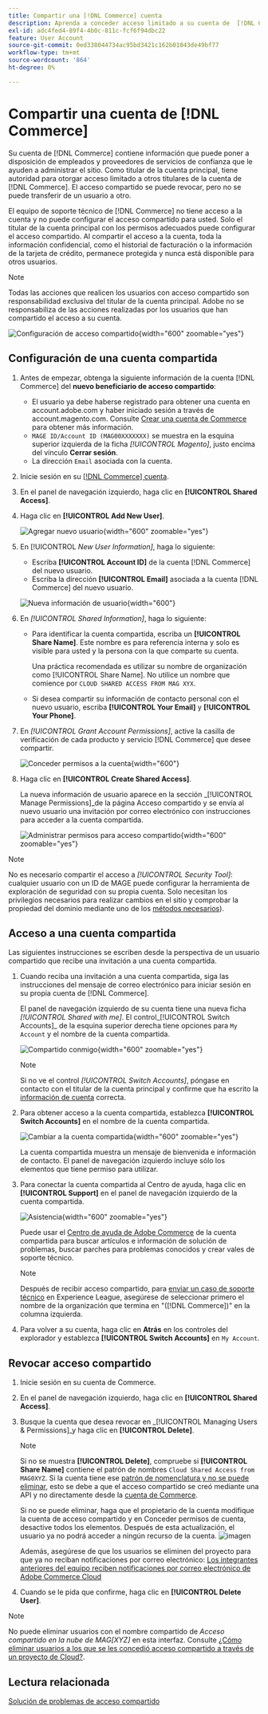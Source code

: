 ```yaml
---
title: Compartir una [!DNL Commerce] cuenta
description: Aprenda a conceder acceso limitado a su cuenta de  [!DNL Commerce] para otros titulares de la cuenta de [!DNL Commerce] .
exl-id: adc4fed4-89f4-4b0c-811c-fcf6f94dbc22
feature: User Account
source-git-commit: 0ed338044734ac95bd3421c162b01043de49bf77
workflow-type: tm+mt
source-wordcount: '864'
ht-degree: 0%

---
```


# Compartir una cuenta de [!DNL Commerce]

Su cuenta de [!DNL Commerce] contiene información que puede poner a disposición de empleados y proveedores de servicios de confianza que le ayuden a administrar el sitio. Como titular de la cuenta principal, tiene autoridad para otorgar acceso limitado a otros titulares de la cuenta de [!DNL Commerce]. El acceso compartido se puede revocar, pero no se puede transferir de un usuario a otro.

El equipo de soporte técnico de [!DNL Commerce] no tiene acceso a la cuenta y no puede configurar el acceso compartido para usted. Solo el titular de la cuenta principal con los permisos adecuados puede configurar el acceso compartido. Al compartir el acceso a la cuenta, toda la información confidencial, como el historial de facturación o la información de la tarjeta de crédito, permanece protegida y nunca está disponible para otros usuarios.

>[!NOTE]
>
>Todas las acciones que realicen los usuarios con acceso compartido son responsabilidad exclusiva del titular de la cuenta principal. Adobe no se responsabiliza de las acciones realizadas por los usuarios que han compartido el acceso a su cuenta.

![Configuración de acceso compartido](./assets/shared-access.png){width="600" zoomable="yes"}

## Configuración de una cuenta compartida

1. Antes de empezar, obtenga la siguiente información de la cuenta [!DNL Commerce] del **nuevo beneficiario de acceso compartido**:

   - El usuario ya debe haberse registrado para obtener una cuenta en account.adobe.com y haber iniciado sesión a través de account.magento.com. Consulte [Crear una cuenta de Commerce](https://experienceleague.adobe.com/en/docs/commerce-admin/start/commerce-account/commerce-account-create#create-a-commerce-account) para obtener más información.
   - `MAGE ID/Account ID (MAG00XXXXXXX)` se muestra en la esquina superior izquierda de la ficha _[!UICONTROL Magento]_, justo encima del vínculo **Cerrar sesión**.
   - La dirección `Email` asociada con la cuenta.

1. Inicie sesión en su [[!DNL Commerce] cuenta](commerce-account-create.md).

1. En el panel de navegación izquierdo, haga clic en **[!UICONTROL Shared Access]**.

1. Haga clic en **[!UICONTROL Add New User]**.

   ![Agregar nuevo usuario](./assets/shared-access-add.png){width="600" zoomable="yes"}

1. En [!UICONTROL _New User Information]_, haga lo siguiente:

   - Escriba **[!UICONTROL Account ID]** de la cuenta [!DNL Commerce] del nuevo usuario.
   - Escriba la dirección **[!UICONTROL Email]** asociada a la cuenta [!DNL Commerce] del nuevo usuario.

   ![Nueva información de usuario](./assets/shared-new-user.png){width="600"}

1. En _[!UICONTROL Shared Information]_, haga lo siguiente:

   - Para identificar la cuenta compartida, escriba un **[!UICONTROL Share Name]**. Este nombre es para referencia interna y solo es visible para usted y la persona con la que comparte su cuenta.

     Una práctica recomendada es utilizar su nombre de organización como [!UICONTROL Share Name]. No utilice un nombre que comience por `CLOUD SHARED ACCESS FROM MAG XYX`.
   - Si desea compartir su información de contacto personal con el nuevo usuario, escriba **[!UICONTROL Your Email]** y **[!UICONTROL Your Phone]**.

1. En _[!UICONTROL Grant Account Permissions]_, active la casilla de verificación de cada producto y servicio [!DNL Commerce] que desee compartir.

   ![Conceder permisos a la cuenta](./assets/shared-permissions.png){width="600"}

1. Haga clic en **[!UICONTROL Create Shared Access]**.

   La nueva información de usuario aparece en la sección _[!UICONTROL Manage Permissions]_de la página Acceso compartido y se envía al nuevo usuario una invitación por correo electrónico con instrucciones para acceder a la cuenta compartida.

   ![Administrar permisos para acceso compartido](./assets/shared-manage-permissions.png){width="600" zoomable="yes"}

>[!NOTE]
>
>No es necesario compartir el acceso a _[!UICONTROL Security Tool]_: cualquier usuario con un ID de MAGE puede configurar la herramienta de exploración de seguridad con su propia cuenta. Solo necesitan los privilegios necesarios para realizar cambios en el sitio y comprobar la propiedad del dominio mediante uno de los [métodos necesarios](https://experienceleague.adobe.com/en/docs/commerce-admin/systems/security/security-scan)).

## Acceso a una cuenta compartida

Las siguientes instrucciones se escriben desde la perspectiva de un usuario compartido que recibe una invitación a una cuenta compartida.

1. Cuando reciba una invitación a una cuenta compartida, siga las instrucciones del mensaje de correo electrónico para iniciar sesión en su propia cuenta de [!DNL Commerce].

   El panel de navegación izquierdo de su cuenta tiene una nueva ficha _[!UICONTROL Shared with me]_. El control_[!UICONTROL Switch Accounts]_ de la esquina superior derecha tiene opciones para `My Account` y el nombre de la cuenta compartida.

   ![Compartido conmigo](./assets/shared-with-me.png){width="600" zoomable="yes"}

   >[!NOTE]
   >
   >   Si no ve el control _[!UICONTROL Switch Accounts]_, póngase en contacto con el titular de la cuenta principal y confirme que ha escrito la [información de cuenta](#set-up-a-shared-account) correcta.


1. Para obtener acceso a la cuenta compartida, establezca **[!UICONTROL Switch Accounts]** en el nombre de la cuenta compartida.

   ![Cambiar a la cuenta compartida](./assets/shared-switch.png){width="600" zoomable="yes"}

   La cuenta compartida muestra un mensaje de bienvenida e información de contacto. El panel de navegación izquierdo incluye sólo los elementos que tiene permiso para utilizar.

1. Para conectar la cuenta compartida al Centro de ayuda, haga clic en **[!UICONTROL Support]** en el panel de navegación izquierdo de la cuenta compartida.

   ![Asistencia](./assets/shared-support.png){width="600" zoomable="yes"}

   Puede usar el [Centro de ayuda de Adobe Commerce](https://experienceleague.adobe.com/en/docs/commerce-knowledge-base/kb/overview) de la cuenta compartida para buscar artículos e información de solución de problemas, buscar parches para problemas conocidos y crear vales de soporte técnico.

   >[!NOTE]
   >
   >Después de recibir acceso compartido, para [enviar un caso de soporte técnico](https://experienceleague.adobe.com/en/docs/commerce-knowledge-base/kb/help-center-guide/magento-help-center-user-guide#support-case) en Experience League, asegúrese de seleccionar primero el nombre de la organización que termina en &quot;([!DNL Commerce])&quot; en la columna izquierda.

1. Para volver a su cuenta, haga clic en **Atrás** en los controles del explorador y establezca **[!UICONTROL Switch Accounts]** en `My Account`.

## Revocar acceso compartido

1. Inicie sesión en su cuenta de Commerce.

1. En el panel de navegación izquierdo, haga clic en **[!UICONTROL Shared Access]**.

1. Busque la cuenta que desea revocar en _[!UICONTROL Managing Users & Permissions]_y haga clic en **[!UICONTROL Delete]**.

   >[!NOTE]
   >
   > Si no se muestra **[!UICONTROL Delete]**, compruebe si **[!UICONTROL Share Name]** contiene el patrón de nombres `Cloud Shared Access from MAG0XYZ`. Si la cuenta tiene ese [patrón de nomenclatura y no se puede eliminar](https://experienceleague.adobe.com/en/docs/commerce-knowledge-base/kb/help-center-guide/magento-help-center-user-guide#remove-cloud-shared-access-users), esto se debe a que el acceso compartido se creó mediante una API y no directamente desde la [cuenta de Commerce](https://account.magento.com/).
   > 
   > Si no se puede eliminar, haga que el propietario de la cuenta modifique la cuenta de acceso compartido y en Conceder permisos de cuenta, desactive todos los elementos. Después de esta actualización, el usuario ya no podrá acceder a ningún recurso de la cuenta.
   > ![imagen](https://git.corp.adobe.com/AdobeDocs/commerce-admin.en/assets/38345/55f383e5-89c7-4832-bada-f765b522f4b5)
   >
   > Además, asegúrese de que los usuarios se eliminen del proyecto para que ya no reciban notificaciones por correo electrónico: [Los integrantes anteriores del equipo reciben notificaciones por correo electrónico de Adobe Commerce Cloud](https://experienceleague.adobe.com/en/docs/commerce-knowledge-base/kb/troubleshooting/miscellaneous/former-teammembers-receive-cloud-notification-emails)


1. Cuando se le pida que confirme, haga clic en **[!UICONTROL Delete User]**.

>[!NOTE]
>
>No puede eliminar usuarios con el nombre compartido de _Acceso compartido en la nube de MAG[XYZ]_ en esta interfaz. Consulte [¿Cómo eliminar usuarios a los que se les concedió acceso compartido a través de un proyecto de Cloud?](https://experienceleague.adobe.com/en/docs/commerce-knowledge-base/kb/help-center-guide/magento-help-center-user-guide#remove-cloud-shared-access-users).

## Lectura relacionada

[Solución de problemas de acceso compartido](https://experienceleague.adobe.com/en/docs/commerce-knowledge-base/kb/troubleshooting/miscellaneous/shared-access-troubleshooting)

